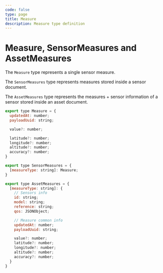 ```yaml
---
code: false
type: page
title: Measure
description: Measure type definition
---
```


# Measure, SensorMeasures and AssetMeasures

The `Measure` type represents a single sensor measure.

The `SensorMeasures` type represents measures stored inside a sensor document.

The `AssetMeasures` type represents the measures + sensor information of a sensor stored inside an asset document.

```js
export type Measure = {
  updatedAt: number;
  payloadUuid: string;

  value?: number;

  latitude?: number;
  longitude?: number;
  altitude?: number;
  accuracy?: number;
}

export type SensorMeasures = {
  [measureType: string]: Measure;
}

export type AssetMeasures = {
  [measureType: string]: {
    // Sensors info
    id: string;
    model: string;
    reference: string;
    qos: JSONObject;

    // Measure common info
    updatedAt: number;
    payloadUuid: string;

    value?: number;
    latitude?: number;
    longitude?: number;
    altitude?: number;
    accuracy?: number;
  }
}
```
